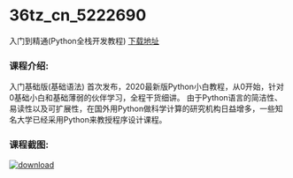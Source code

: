 # 36tz_cn_5222690
入门到精通(Python全栈开发教程)
[下载地址](http://www.36tz.cn/article/5222690 "下载地址")
### 课程介绍:
入门基础版(基础语法) 首次发布，2020最新版Python小白教程，从0开始，针对0基础小白和基础薄弱的伙伴学习，全程干货细讲。
由于Python语言的简洁性、易读性以及可扩展性，在国外用Python做科学计算的研究机构日益增多，一些知名大学已经采用Python来教授程序设计课程。

### 课程截图:
[![download](http://36tz.cn/muke_img/2022_02_2-10.png "下载地址")](http://www.36tz.cn "下载地址")
